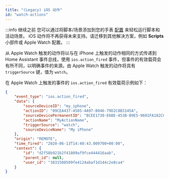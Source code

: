 ```yaml
---
title: "(Legacy) iOS 动作"
id: "watch-actions"
---
```


:::info 继续之前
您可以通过将脚本/场景添加到您的手表 [配置](/docs/apple-watch/#home) 来轻松运行脚本和活动场景。
iOS 动作将不再获得未来支持。请迁移到其他解决方案，例如 **Scripts** 小部件或 Apple Watch 配置。
:::

从 Apple Watch 触发的动作将以与在 iPhone 上触发的动作相同的方式传递到 Home Assistant 事件总线，使用 `ios.action_fired` 事件，但事件的有效载荷会有所不同，以明确事件的来源。由 Apple Watch 触发的动作将具有 `triggerSource` 键，值为 `watch`。

在 Apple Watch 上触发的事件的 `ios.action_fired` 有效载荷示例如下：

```json
{
    "event_type": "ios.action_fired",
    "data": {
        "sourceDeviceID": "my_iphone",
        "actionID": "09CEA437-4585-4A97-B946-79D2C8B3145A",
        "sourceDevicePermanentID": "BCEE1730-E6BE-453B-B9E5-9601FA182C64",
        "actionName": "MyActionName",
        "triggerSource": "watch",
        "sourceDeviceName": "My iPhone"
    },
    "origin": "REMOTE",
    "time_fired": "2020-06-13T14:40:43.009700+00:00",
    "context": {
        "id": "d2f58b921b2f41809af9fce444416aab",
        "parent_id": null,
        "user_id": "3831508509fe4124abaf1d144c2e8ca4"
    }
}